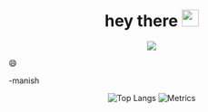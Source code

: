 
<h1 align="center">
  hey there
  <img src="https://media.giphy.com/media/hvRJCLFzcasrR4ia7z/giphy.gif" width="30px"/>
</h1>


<div align="center">
  <img src="https://media.giphy.com/media/HLB0nLA36GCCo6JuB5/giphy.gif">
</div>

:smile:

-manish

<div align = 'center'> 
  
 <img src = "https://github-readme-stats.vercel.app/api/top-langs/?username=ushady&langs_count=8" alt = "Top Langs"> 
 <img src = "https://metrics.lecoq.io/ushady?template=classic&config.timezone=Asia%2FJakarta" alt = "Metrics"> 
  
 </div>